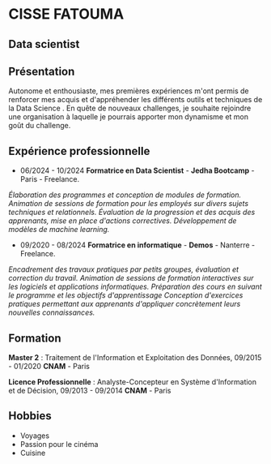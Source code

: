# CISSE FATOUMA
## Data scientist
## Présentation
Autonome et enthousiaste, mes premières expériences m'ont permis de renforcer mes acquis et d'appréhender les différents outils et techniques de la Data Science . En quête de nouveaux challenges, je souhaite rejoindre une organisation à laquelle je pourrais apporter mon dynamisme et mon goût du challenge.
## Expérience professionnelle
* 06/2024 - 10/2024 **Formatrice en Data Scientist** - **Jedha Bootcamp** - Paris - Freelance.
  
*Élaboration des programmes et conception de modules de formation.*
*Animation de sessions de formation pour les employés sur divers sujets techniques et relationnels.*
*Évaluation de la progression et des acquis des apprenants, mise en place d'actions correctives.*
*Développement de modèles de machine learning.*

* 09/2020 - 08/2024 **Formatrice en informatique** - **Demos** - Nanterre - Freelance.
  
*Encadrement des travaux pratiques par petits groupes, évaluation et correction du travail.*
*Animation de sessions de formation interactives sur les logiciels et applications informatiques.*
*Préparation des cours en suivant le programme et les objectifs d'apprentissage*
*Conception d'exercices pratiques permettant aux apprenants d'appliquer concrètement leurs nouvelles connaissances.*

## Formation
**Master 2** : Traitement de l'Information et Exploitation des Données, 09/2015 - 01/2020
**CNAM** - Paris

**Licence Professionnelle** : Analyste-Concepteur en Système d'Information et de Décision, 09/2013 - 09/2014
**CNAM** - Paris

## Hobbies
* Voyages
* Passion pour le cinéma
* Cuisine
